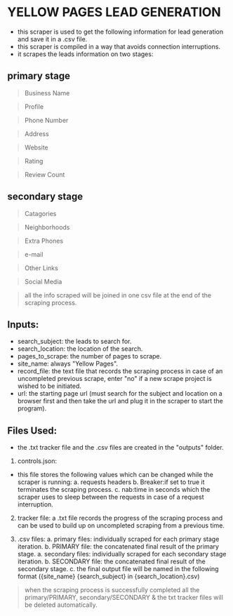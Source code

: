 # YELLOW PAGES LEAD GENERATION

* this scraper is used to get the following information for lead generation and save it in a .csv file.
* this scraper is compiled in a way that avoids connection interruptions.
* it scrapes the leads information on two stages:

## **primary stage**
> Business Name

> Profile

> Phone Number

> Address

> Website

> Rating

> Review Count


## **secondary stage**
> Catagories

> Neighborhoods

> Extra Phones

> e-mail

> Other Links

> Social Media


> all the info scraped will be joined in one csv file at the end of the scraping process.

## Inputs:
  * search_subject: the leads to search for.
  * search_location: the location of the search.
  * pages_to_scrape: the number of pages to scrape.
  * site_name: always "Yellow Pages".
  * record_file: the text file that records the scraping process in case of an uncompleted previous scrape, enter "no" if a new scrape project is wished to be initiated.
  * url: the starting page url (must search for the subject and location on a browser first and then take the url and plug it in the scraper to start the program).

## Files Used:
* the .txt tracker file and the .csv files are created in the "outputs" folder.

1. controls.json:
* this file stores the following values which can be changed while the scraper is running:
  a. requests headers
  b. Breaker:if set to true it terminates the scraping process.
  c. nab:time in seconds which the scraper uses to sleep between the requests in case of a request interruption.

2. tracker file:
a .txt file records the progress of the scraping process and can be used to build up on uncompleted scraping from a previous time.

3. .csv files:
  a. primary files: individually scraped for each primary stage iteration.
  b. PRIMARY file: the concatenated final result of the primary stage.
  a. secondary files: individually scraped for each secondary stage iteration.
  b. SECONDARY file: the concatenated final result of the secondary stage.
  c. the final output file will be named in the following format ({site_name} {search_subject} in {search_location}.csv)

> when the scraping process is successfully completed all the primary/PRIMARY, secondary/SECONDARY & the txt tracker files will be deleted automatically.
